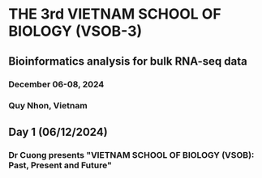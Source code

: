 # THE 3rd VIETNAM SCHOOL OF BIOLOGY (VSOB-3)
## Bioinformatics analysis for bulk RNA-seq data
### December 06-08, 2024 
### Quy Nhon, Vietnam

## Day 1 (06/12/2024)
### Dr Cuong presents "VIETNAM SCHOOL OF BIOLOGY (VSOB): Past, Present and Future"
### 
